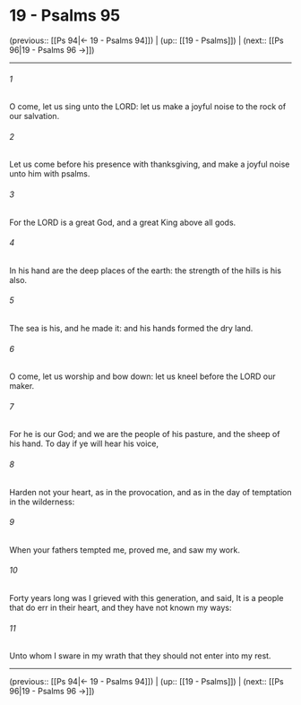 # 19 - Psalms 95

(previous:: [[Ps 94|← 19 - Psalms 94]]) | (up:: [[19 - Psalms]]) | (next:: [[Ps 96|19 - Psalms 96 →]])

***


###### 1 
O come, let us sing unto the LORD: let us make a joyful noise to the rock of our salvation. 

###### 2 
Let us come before his presence with thanksgiving, and make a joyful noise unto him with psalms. 

###### 3 
For the LORD is a great God, and a great King above all gods. 

###### 4 
In his hand are the deep places of the earth: the strength of the hills is his also. 

###### 5 
The sea is his, and he made it: and his hands formed the dry land. 

###### 6 
O come, let us worship and bow down: let us kneel before the LORD our maker. 

###### 7 
For he is our God; and we are the people of his pasture, and the sheep of his hand. To day if ye will hear his voice, 

###### 8 
Harden not your heart, as in the provocation, and as in the day of temptation in the wilderness: 

###### 9 
When your fathers tempted me, proved me, and saw my work. 

###### 10 
Forty years long was I grieved with this generation, and said, It is a people that do err in their heart, and they have not known my ways: 

###### 11 
Unto whom I sware in my wrath that they should not enter into my rest.

***

(previous:: [[Ps 94|← 19 - Psalms 94]]) | (up:: [[19 - Psalms]]) | (next:: [[Ps 96|19 - Psalms 96 →]])
